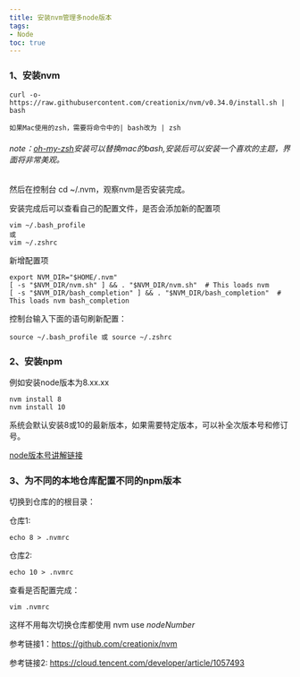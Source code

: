 ```yaml
---
title: 安装nvm管理多node版本
tags: 
- Node
toc: true
---
```

### 1、安装nvm

```
curl -o- https://raw.githubusercontent.com/creationix/nvm/v0.34.0/install.sh | bash

如果Mac使用的zsh，需要将命令中的| bash改为 | zsh
```
###### *note：[oh-my-zsh](https://github.com/robbyrussell/oh-my-zsh)安装可以替换mac的bash,安装后可以安装一个喜欢的主题，界面将非常美观。*

然后在控制台 cd ~/.nvm，观察nvm是否安装完成。
<!--more-->
安装完成后可以查看自己的配置文件，是否会添加新的配置项


```
vim ~/.bash_profile
或
vim ~/.zshrc
```
新增配置项

```
export NVM_DIR="$HOME/.nvm"
[ -s "$NVM_DIR/nvm.sh" ] && . "$NVM_DIR/nvm.sh"  # This loads nvm
[ -s "$NVM_DIR/bash_completion" ] && . "$NVM_DIR/bash_completion"  # This loads nvm bash_completion
```
控制台输入下面的语句刷新配置：

```
source ~/.bash_profile 或 source ~/.zshrc
```
### 2、安装npm 
例如安装node版本为8.xx.xx

```
nvm install 8
nvm install 10
```
系统会默认安装8或10的最新版本，如果需要特定版本，可以补全次版本号和修订号。

[node版本号讲解链接](https://github.com/USTC-Han/USTC-Han.github.io/blob/master/node/node%E7%89%88%E6%9C%AC%E5%8F%B7.md)

### 3、为不同的本地仓库配置不同的npm版本
切换到仓库的的根目录：

仓库1:
```
echo 8 > .nvmrc

```
仓库2:
```
echo 10 > .nvmrc

```
查看是否配置完成：
```
vim .nvmrc
```
这样不用每次切换仓库都使用 nvm use *nodeNumber*

参考链接1：https://github.com/creationix/nvm

参考链接2: https://cloud.tencent.com/developer/article/1057493



